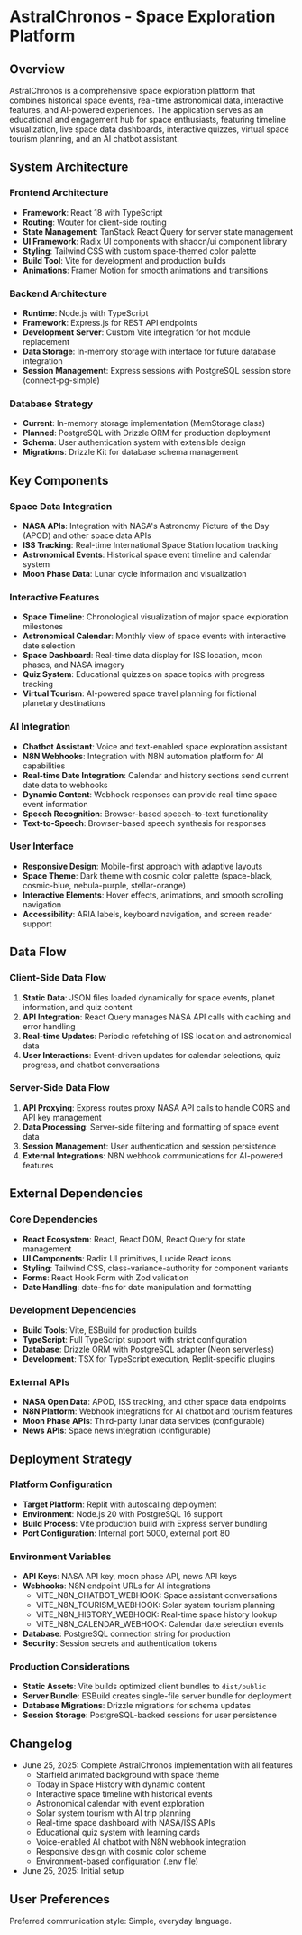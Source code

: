 # AstralChronos - Space Exploration Platform

## Overview

AstralChronos is a comprehensive space exploration platform that combines historical space events, real-time astronomical data, interactive features, and AI-powered experiences. The application serves as an educational and engagement hub for space enthusiasts, featuring timeline visualization, live space data dashboards, interactive quizzes, virtual space tourism planning, and an AI chatbot assistant.

## System Architecture

### Frontend Architecture
- **Framework**: React 18 with TypeScript
- **Routing**: Wouter for client-side routing
- **State Management**: TanStack React Query for server state management
- **UI Framework**: Radix UI components with shadcn/ui component library
- **Styling**: Tailwind CSS with custom space-themed color palette
- **Build Tool**: Vite for development and production builds
- **Animations**: Framer Motion for smooth animations and transitions

### Backend Architecture
- **Runtime**: Node.js with TypeScript
- **Framework**: Express.js for REST API endpoints
- **Development Server**: Custom Vite integration for hot module replacement
- **Data Storage**: In-memory storage with interface for future database integration
- **Session Management**: Express sessions with PostgreSQL session store (connect-pg-simple)

### Database Strategy
- **Current**: In-memory storage implementation (MemStorage class)
- **Planned**: PostgreSQL with Drizzle ORM for production deployment
- **Schema**: User authentication system with extensible design
- **Migrations**: Drizzle Kit for database schema management

## Key Components

### Space Data Integration
- **NASA APIs**: Integration with NASA's Astronomy Picture of the Day (APOD) and other space data APIs
- **ISS Tracking**: Real-time International Space Station location tracking
- **Astronomical Events**: Historical space event timeline and calendar system
- **Moon Phase Data**: Lunar cycle information and visualization

### Interactive Features
- **Space Timeline**: Chronological visualization of major space exploration milestones
- **Astronomical Calendar**: Monthly view of space events with interactive date selection
- **Space Dashboard**: Real-time data display for ISS location, moon phases, and NASA imagery
- **Quiz System**: Educational quizzes on space topics with progress tracking
- **Virtual Tourism**: AI-powered space travel planning for fictional planetary destinations

### AI Integration
- **Chatbot Assistant**: Voice and text-enabled space exploration assistant
- **N8N Webhooks**: Integration with N8N automation platform for AI capabilities
- **Real-time Date Integration**: Calendar and history sections send current date data to webhooks
- **Dynamic Content**: Webhook responses can provide real-time space event information
- **Speech Recognition**: Browser-based speech-to-text functionality
- **Text-to-Speech**: Browser-based speech synthesis for responses

### User Interface
- **Responsive Design**: Mobile-first approach with adaptive layouts
- **Space Theme**: Dark theme with cosmic color palette (space-black, cosmic-blue, nebula-purple, stellar-orange)
- **Interactive Elements**: Hover effects, animations, and smooth scrolling navigation
- **Accessibility**: ARIA labels, keyboard navigation, and screen reader support

## Data Flow

### Client-Side Data Flow
1. **Static Data**: JSON files loaded dynamically for space events, planet information, and quiz content
2. **API Integration**: React Query manages NASA API calls with caching and error handling
3. **Real-time Updates**: Periodic refetching of ISS location and astronomical data
4. **User Interactions**: Event-driven updates for calendar selections, quiz progress, and chatbot conversations

### Server-Side Data Flow
1. **API Proxying**: Express routes proxy NASA API calls to handle CORS and API key management
2. **Data Processing**: Server-side filtering and formatting of space event data
3. **Session Management**: User authentication and session persistence
4. **External Integrations**: N8N webhook communications for AI-powered features

## External Dependencies

### Core Dependencies
- **React Ecosystem**: React, React DOM, React Query for state management
- **UI Components**: Radix UI primitives, Lucide React icons
- **Styling**: Tailwind CSS, class-variance-authority for component variants
- **Forms**: React Hook Form with Zod validation
- **Date Handling**: date-fns for date manipulation and formatting

### Development Dependencies
- **Build Tools**: Vite, ESBuild for production builds
- **TypeScript**: Full TypeScript support with strict configuration
- **Database**: Drizzle ORM with PostgreSQL adapter (Neon serverless)
- **Development**: TSX for TypeScript execution, Replit-specific plugins

### External APIs
- **NASA Open Data**: APOD, ISS tracking, and other space data endpoints
- **N8N Platform**: Webhook integrations for AI chatbot and tourism features
- **Moon Phase APIs**: Third-party lunar data services (configurable)
- **News APIs**: Space news integration (configurable)

## Deployment Strategy

### Platform Configuration
- **Target Platform**: Replit with autoscaling deployment
- **Environment**: Node.js 20 with PostgreSQL 16 support
- **Build Process**: Vite production build with Express server bundling
- **Port Configuration**: Internal port 5000, external port 80

### Environment Variables
- **API Keys**: NASA API key, moon phase API, news API keys
- **Webhooks**: N8N endpoint URLs for AI integrations
  - VITE_N8N_CHATBOT_WEBHOOK: Space assistant conversations
  - VITE_N8N_TOURISM_WEBHOOK: Solar system tourism planning
  - VITE_N8N_HISTORY_WEBHOOK: Real-time space history lookup
  - VITE_N8N_CALENDAR_WEBHOOK: Calendar date selection events
- **Database**: PostgreSQL connection string for production
- **Security**: Session secrets and authentication tokens

### Production Considerations
- **Static Assets**: Vite builds optimized client bundles to `dist/public`
- **Server Bundle**: ESBuild creates single-file server bundle for deployment
- **Database Migrations**: Drizzle migrations for schema updates
- **Session Storage**: PostgreSQL-backed sessions for user persistence

## Changelog

- June 25, 2025: Complete AstralChronos implementation with all features
  - Starfield animated background with space theme
  - Today in Space History with dynamic content
  - Interactive space timeline with historical events
  - Astronomical calendar with event exploration
  - Solar system tourism with AI trip planning
  - Real-time space dashboard with NASA/ISS APIs
  - Educational quiz system with learning cards
  - Voice-enabled AI chatbot with N8N webhook integration
  - Responsive design with cosmic color scheme
  - Environment-based configuration (.env file)
- June 25, 2025: Initial setup

## User Preferences

Preferred communication style: Simple, everyday language.